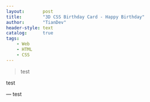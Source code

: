 ```yaml
---
layout:       post
title:        "3D CSS Birthday Card - Happy Birthday"
author:       "TianDev"
header-style: text
catalog:      true
tags:
    - Web
    - HTML
    - CSS
---
```


> test

test

— test

